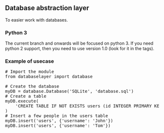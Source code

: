 ## Database abstraction layer ##
To easier work with databases.

### Python 3 ###
The current branch and onwards will be focused on python 3. If you need python 2 support, then you need to use version 1.0 (look for it in the tags).


### Example of usecase ###

<pre># Import the module
from databaselayer import database

# Create the database
myDB = database.Database('SQLite', 'database.sql')
# Create a table
myDB.execute(
    'CREATE TABLE IF NOT EXISTS users (id INTEGER PRIMARY KEY, username TEXT)'
)
# Insert a few people in the users table
myDB.insert('users', {'username': 'John'})
myDB.insert('users', {'username': 'Tom'})
</pre>